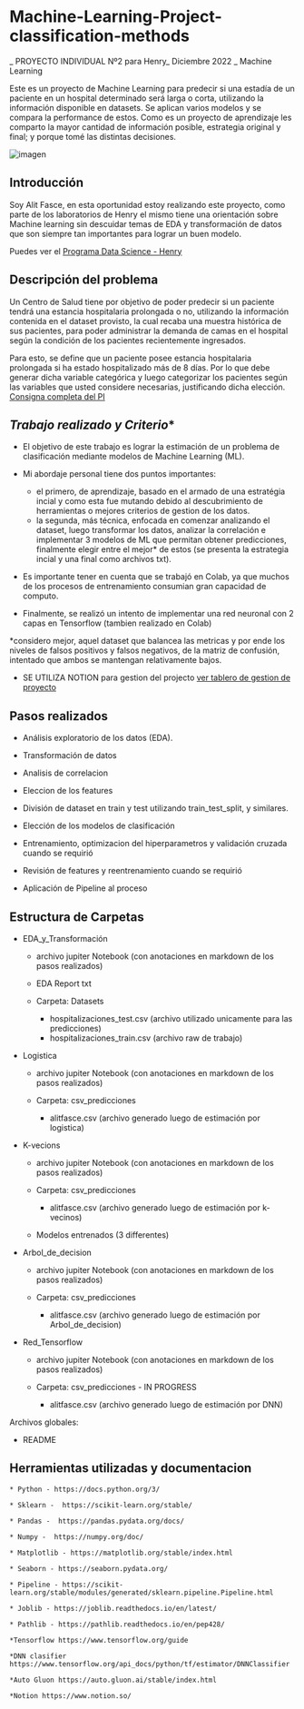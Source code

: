 # Machine-Learning-Project-classification-methods

_ PROYECTO INDIVIDUAL Nº2 para Henry_ Diciembre 2022 _ Machine Learning

Este es un proyecto de Machine Learning para predecir si una estadía de un paciente en un hospital determinado será larga o corta, utilizando la información disponible en datasets. Se aplican varios modelos y se compara la performance de estos. Como es un proyecto de aprendizaje les comparto la mayor cantidad de información posible, estrategia original y final; y porque tomé las distintas decisiones. 

![imagen](https://metasdigitais.com.br/wp-content/uploads/2020/04/marketing-digital-para-pequenas-e-medias-empresas.jpg)


## **Introducción**

Soy Alit Fasce, en esta oportunidad estoy realizando este proyecto, como parte de los laboratorios de Henry el mismo tiene una orientación sobre Machine learning sin descuidar temas de EDA y transformación de datos que son siempre tan importantes para lograr un buen modelo. 

Puedes ver el [Programa Data Science - Henry](https://www.soyhenry.com/carrera-data-science)

## **Descripción del problema**

Un Centro de Salud tiene por objetivo de poder predecir si un paciente tendrá una estancia hospitalaria prolongada o no, utilizando la información contenida en el dataset provisto, la cual recaba una muestra histórica de sus pacientes, para poder administrar la demanda de camas en el hospital según la condición de los pacientes recientemente ingresados.

Para esto, se define que un paciente posee estancia hospitalaria prolongada si ha estado hospitalizado más de 8 días. Por lo que debe generar dicha variable categórica y luego categorizar los pacientes según las variables que usted considere necesarias, justificando dicha elección.​
[Consigna completa del PI](https://github.com/soyHenry/Datathon)

## *Trabajo realizado y Criterio**

- El objetivo de este trabajo es lograr la estimación de un problema de clasificación mediante modelos de Machine Learning (ML). 

- Mi abordaje personal tiene dos puntos importantes:
    - el primero, de aprendizaje, basado en el armado de una estratégia incial y como esta fue mutando debido al descubrimiento de herramientas o mejores criterios de gestion de los datos.
    - la segunda, más técnica, enfocada en comenzar analizando el dataset, luego transformar los datos, analizar la correlación e implementar 3 modelos de ML que permitan obtener predicciones, finalmente elegir entre el mejor* de estos (se presenta la estrategia incial y una final como archivos txt).

- Es importante tener en cuenta que se trabajó en Colab, ya que muchos de los procesos de entrenamiento consumian gran capacidad de computo. 

- Finalmente, se realizó un intento de implementar una red neuronal con 2 capas en Tensorflow (tambien realizado en Colab)

*considero mejor, aquel dataset que balancea las metricas y por ende los niveles de falsos positivos y falsos negativos, de la matriz de confusión, intentado que ambos se mantengan relativamente bajos. 

- SE UTILIZA NOTION para gestion del projecto [ver tablero de gestion de proyecto](https://www.notion.so/e90a08753ab344d19bf21e934f5646a4?v=cdeed599f61749c49aaf4385540363c3)

## Pasos realizados 

- Análisis exploratorio de los datos (EDA).

- Transformación de datos

- Analisis de correlacion 

- Eleccion de los features

- División de dataset en train y test utilizando train_test_split, y similares.

- Elección de los modelos de clasificación

- Entrenamiento, optimizacion del hiperparametros y validación cruzada cuando se requirió

- Revisión de features y reentrenamiento cuando se requirió

- Aplicación de Pipeline al proceso


## **Estructura de Carpetas**


- EDA_y_Transformación
    - archivo jupiter Notebook (con anotaciones en markdown de los pasos realizados) 
    - EDA Report txt

    - Carpeta: Datasets
        - hospitalizaciones_test.csv (archivo utilizado unicamente para las predicciones)
        - hospitalizaciones_train.csv (archivo raw de trabajo)


- Logistica
    - archivo jupiter Notebook (con anotaciones en markdown de los pasos realizados)
	
    - Carpeta: csv_predicciones 
		- alitfasce.csv (archivo generado luego de estimación por logistica)


- K-vecions
    - archivo jupiter Notebook (con anotaciones en markdown de los pasos realizados)
	
    - Carpeta: csv_predicciones
		- alitfasce.csv (archivo generado luego de estimación por k-vecinos)
    - Modelos entrenados (3 differentes)


- Arbol_de_decision
    - archivo jupiter Notebook (con anotaciones en markdown de los pasos realizados)
	
    - Carpeta: csv_predicciones 
		- alitfasce.csv (archivo generado luego de estimación por Arbol_de_decision)

- Red_Tensorflow
    - archivo jupiter Notebook (con anotaciones en markdown de los pasos realizados)
	
    - Carpeta: csv_predicciones - IN PROGRESS
		- alitfasce.csv (archivo generado luego de estimación por DNN)


 Archivos globales: 

-	README

## **Herramientas utilizadas y documentacion**

    * Python - https://docs.python.org/3/

    * Sklearn -  https://scikit-learn.org/stable/

    * Pandas -  https://pandas.pydata.org/docs/
    
    * Numpy -  https://numpy.org/doc/
    
    * Matplotlib - https://matplotlib.org/stable/index.html
    
    * Seaborn - https://seaborn.pydata.org/
    
    * Pipeline - https://scikit-learn.org/stable/modules/generated/sklearn.pipeline.Pipeline.html

    * Joblib - https://joblib.readthedocs.io/en/latest/

    * Pathlib - https://pathlib.readthedocs.io/en/pep428/

    *Tensorflow https://www.tensorflow.org/guide

    *DNN clasifier https://www.tensorflow.org/api_docs/python/tf/estimator/DNNClassifier

    *Auto Gluon https://auto.gluon.ai/stable/index.html
    
    *Notion https://www.notion.so/

